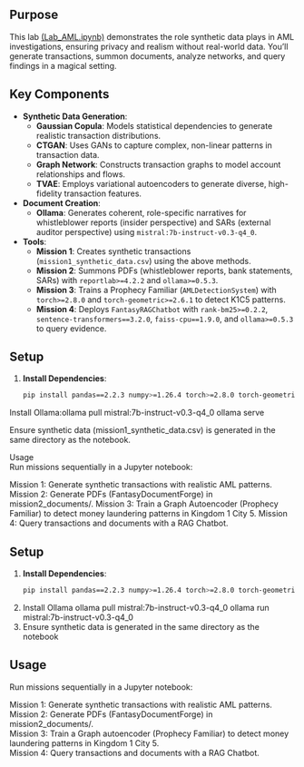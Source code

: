 ## Purpose
This lab [(Lab_AML.ipynb)](https://github.com/ch4444rlie/Fantasy_synthetic_lab/blob/main/Lab_AML.ipynb) demonstrates the role synthetic data plays in AML investigations, ensuring privacy and realism without real-world data. You’ll generate transactions, summon documents, analyze networks, and query findings in a magical setting.

## Key Components
- **Synthetic Data Generation**:
  - **Gaussian Copula**: Models statistical dependencies to generate realistic transaction distributions.
  - **CTGAN**: Uses GANs to capture complex, non-linear patterns in transaction data.
  - **Graph Network**: Constructs transaction graphs to model account relationships and flows.
  - **TVAE**: Employs variational autoencoders to generate diverse, high-fidelity transaction features.
- **Document Creation**:
  - **Ollama**: Generates coherent, role-specific narratives for whistleblower reports (insider perspective) and SARs (external auditor perspective) using `mistral:7b-instruct-v0.3-q4_0`.
- **Tools**:
  - **Mission 1**: Creates synthetic transactions (`mission1_synthetic_data.csv`) using the above methods.
  - **Mission 2**: Summons PDFs (whistleblower reports, bank statements, SARs) with `reportlab>=4.2.2` and `ollama>=0.5.3`.
  - **Mission 3**: Trains a Prophecy Familiar (`AMLDetectionSystem`) with `torch>=2.8.0` and `torch-geometric>=2.6.1` to detect K1C5 patterns.
  - **Mission 4**: Deploys `FantasyRAGChatbot` with `rank-bm25>=0.2.2`, `sentence-transformers==3.2.0`, `faiss-cpu==1.9.0`, and `ollama>=0.5.3` to query evidence.

## Setup
1. **Install Dependencies**:
   ```bash
   pip install pandas==2.2.3 numpy>=1.26.4 torch>=2.8.0 torch-geometric>=2.6.1 networkx>=3.4.2 reportlab>=4.2.2 pdfplumber>=0.11.7 rank-bm25>=0.2.2 sentence-transformers==3.2.0 faiss-cpu==1.9.0 ollama>=0.5.3


Install Ollama:ollama pull mistral:7b-instruct-v0.3-q4_0
ollama serve


Ensure synthetic data (mission1_synthetic_data.csv) is generated in the same directory as the notebook.

Usage<br>
Run missions sequentially in a Jupyter notebook:

Mission 1: Generate synthetic transactions with realistic AML patterns.
Mission 2: Generate PDFs (FantasyDocumentForge) in mission2_documents/.
Mission 3: Train a Graph Autoencoder (Prophecy Familiar) to detect money laundering patterns in Kingdom 1 City 5.
Mission 4: Query transactions and documents with a RAG Chatbot.



 ## Setup
1. **Install Dependencies**:
   ```bash
   pip install pandas==2.2.3 numpy>=1.26.4 torch>=2.8.0 torch-geometric>=2.6.1 networkx>=3.4.2 reportlab>=4.2.2 markovify>=0.9.4 pdfplumber>=0.11.7 rank-bm25>=0.2.2 sentence-transformers==3.2.0 faiss-cpu==1.9.0 ollama>=0.5.3
2. Install Ollama
ollama pull mistral:7b-instruct-v0.3-q4_0
ollama run mistral:7b-instruct-v0.3-q4_0
3. Ensure synthetic data is generated in the same directory as the notebook


## Usage
Run missions sequentially in a Jupyter notebook:

Mission 1: Generate synthetic transactions with realistic AML patterns.<br>
Mission 2: Generate PDFs (FantasyDocumentForge) in mission2_documents/.<br>
Mission 3: Train a Graph autoencoder (Prophecy Familiar) to detect money laundering patterns in Kingdom 1 City 5.<br>
Mission 4: Query transactions and documents with a RAG Chatbot.






